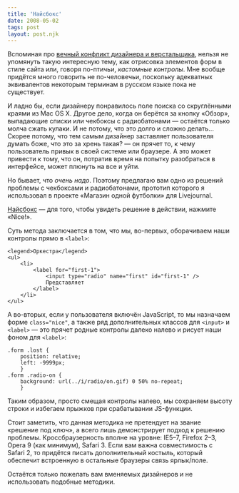 ```yaml
---
title: 'Найсбокс'
date: 2008-05-02
tags: post
layout: post.njk
---
```


Вспоминая про [вечный конфликт дизайнера и верстальщика](http://tachisis.livejournal.com/498035.html), нельзя не упомянуть такую интересную тему, как отрисовка элементов форм в стиле сайта или, говоря по-птичьи, _кастомные контролы_. Мне вообще придётся много говорить не по-человечьи, поскольку адекватных эквивалентов некоторым терминам в русском языке пока не существует.

И ладно бы, если дизайнеру понравилось поле поиска со скруглёнными краями из Mac OS X. Другое дело, когда он берётся за кнопку «Обзор», выпадающие списки или чекбоксы с радиобатонами — остаётся только молча сжать кулаки. И не потому, что это долго и сложно делать… Скорее потому, что тем самым дизайнер заставляет пользователя думать боже, что это за хрень такая? — он прячет то, к чему пользователь привык в своей системе или браузере. А это может привести к тому, что он, потратив время на попытку разобраться в интерфейсе, может плюнуть на все и уйти.

Но бывает, что _очень надо_. Поэтому предлагаю вам одно из решений проблемы с чекбоксами и радиобатонами, прототип которого я использовал в проекте «Магазин одной футболки» для Livejournal.

[Найсбокс](demo/) — для того, чтобы увидеть решение в действии, нажмите «Nice!».

Суть метода заключается в том, что мы, во-первых, оборачиваем наши контролы прямо в `<label>`:

    <legend>Оркестра</legend>
    <ul>
        <li>
            <label for="first-1">
                <input type="radio" name="first" id="first-1" />
                Представляет
            </label>
        </li>
    </ul>

А во-вторых, если у пользователя включён JavaScript, то мы назначаем форме `class="nice"`, а также ряд дополнительных классов для `<input>` и `<label>` — это прячет родные контролы далеко налево и рисует наши фоном для `<label>`:

    .form .lost {
        position: relative;
        left: -9999px;
        }
    .form .radio-on {
        background: url(../i/radio/on.gif) 0 50% no-repeat;
        }

Таким образом, просто смещая контролы налево, мы сохраняем высоту строки и избегаем прыжков при срабатывании JS-функции.

Стоит заметить, что данная методика не претендует на звание «решение под ключ», а всего лишь демонстрирует подход к решению проблемы. Кроссбраузерность вполне на уровне: IE5–7, Firefox 2–3, Opera 9 (как минимум), Safari 3. Если вам важна совместимость с Safari 2, то придётся писать дополнительный костыль, который обеспечит встроенную в остальные браузеры связь ярлык/поле.

Остаётся только пожелать вам вменяемых дизайнеров и не использовать подобные методики.
